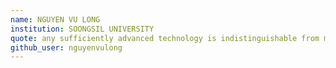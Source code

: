 ```yaml
---
name: NGUYEN VU LONG
institution: SOONGSIL UNIVERSITY
quote: any sufficiently advanced technology is indistinguishable from magic
github_user: nguyenvulong
---
```

